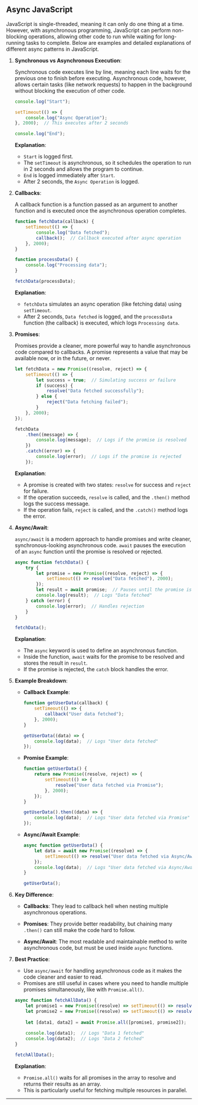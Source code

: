 <!-- #### [Go Back ↩](../README.md) -->

## Async JavaScript

JavaScript is single-threaded, meaning it can only do one thing at a time. However, with asynchronous programming, JavaScript can perform non-blocking operations, allowing other code to run while waiting for long-running tasks to complete. Below are examples and detailed explanations of different async patterns in JavaScript.

1. **Synchronous vs Asynchronous Execution**:
   
    Synchronous code executes line by line, meaning each line waits for the previous one to finish before executing. Asynchronous code, however, allows certain tasks (like network requests) to happen in the background without blocking the execution of other code.

    ```javascript
    console.log("Start");

    setTimeout(() => {
        console.log("Async Operation");
    }, 2000);  // This executes after 2 seconds

    console.log("End");
    ```

    **Explanation**:
    - `Start` is logged first.
    - The `setTimeout` is asynchronous, so it schedules the operation to run in 2 seconds and allows the program to continue.
    - `End` is logged immediately after `Start`.
    - After 2 seconds, the `Async Operation` is logged.

2. **Callbacks**:
   
    A callback function is a function passed as an argument to another function and is executed once the asynchronous operation completes.

    ```javascript
    function fetchData(callback) {
        setTimeout(() => {
            console.log("Data fetched");
            callback();  // Callback executed after async operation
        }, 2000);
    }

    function processData() {
        console.log("Processing data");
    }

    fetchData(processData);
    ```

    **Explanation**:
    - `fetchData` simulates an async operation (like fetching data) using `setTimeout`.
    - After 2 seconds, `Data fetched` is logged, and the `processData` function (the callback) is executed, which logs `Processing data`.

3. **Promises**:
   
    Promises provide a cleaner, more powerful way to handle asynchronous code compared to callbacks. A promise represents a value that may be available now, or in the future, or never.

    ```javascript
    let fetchData = new Promise((resolve, reject) => {
        setTimeout(() => {
            let success = true;  // Simulating success or failure
            if (success) {
                resolve("Data fetched successfully");
            } else {
                reject("Data fetching failed");
            }
        }, 2000);
    });

    fetchData
        .then((message) => {
            console.log(message);  // Logs if the promise is resolved
        })
        .catch((error) => {
            console.log(error);  // Logs if the promise is rejected
        });
    ```

    **Explanation**:
    - A promise is created with two states: `resolve` for success and `reject` for failure.
    - If the operation succeeds, `resolve` is called, and the `.then()` method logs the success message.
    - If the operation fails, `reject` is called, and the `.catch()` method logs the error.

4. **Async/Await**:
   
    `async/await` is a modern approach to handle promises and write cleaner, synchronous-looking asynchronous code. `await` pauses the execution of an `async` function until the promise is resolved or rejected.

    ```javascript
    async function fetchData() {
        try {
            let promise = new Promise((resolve, reject) => {
                setTimeout(() => resolve("Data fetched"), 2000);
            });
            let result = await promise;  // Pauses until the promise is resolved
            console.log(result);  // Logs "Data fetched"
        } catch (error) {
            console.log(error);  // Handles rejection
        }
    }

    fetchData();
    ```

    **Explanation**:
    - The `async` keyword is used to define an asynchronous function.
    - Inside the function, `await` waits for the promise to be resolved and stores the result in `result`.
    - If the promise is rejected, the `catch` block handles the error.

5. **Example Breakdown**:
   
    - **Callback Example**:
      
        ```javascript
        function getUserData(callback) {
            setTimeout(() => {
                callback("User data fetched");
            }, 2000);
        }

        getUserData((data) => {
            console.log(data);  // Logs "User data fetched"
        });
        ```

    - **Promise Example**:

        ```javascript
        function getUserData() {
            return new Promise((resolve, reject) => {
                setTimeout(() => {
                    resolve("User data fetched via Promise");
                }, 2000);
            });
        }

        getUserData().then((data) => {
            console.log(data);  // Logs "User data fetched via Promise"
        });
        ```

    - **Async/Await Example**:

        ```javascript
        async function getUserData() {
            let data = await new Promise((resolve) => {
                setTimeout(() => resolve("User data fetched via Async/Await"), 2000);
            });
            console.log(data);  // Logs "User data fetched via Async/Await"
        }

        getUserData();
        ```

6. **Key Difference**:

    - **Callbacks**: They lead to callback hell when nesting multiple asynchronous operations.
    
    - **Promises**: They provide better readability, but chaining many `.then()` can still make the code hard to follow.
    
    - **Async/Await**: The most readable and maintainable method to write asynchronous code, but must be used inside `async` functions.

7. **Best Practice**:

    - Use `async/await` for handling asynchronous code as it makes the code cleaner and easier to read.
    - Promises are still useful in cases where you need to handle multiple promises simultaneously, like with `Promise.all()`.

    ```javascript
    async function fetchAllData() {
        let promise1 = new Promise((resolve) => setTimeout(() => resolve("Data 1 fetched"), 1000));
        let promise2 = new Promise((resolve) => setTimeout(() => resolve("Data 2 fetched"), 2000));
        
        let [data1, data2] = await Promise.all([promise1, promise2]);
        
        console.log(data1);  // Logs "Data 1 fetched"
        console.log(data2);  // Logs "Data 2 fetched"
    }

    fetchAllData();
    ```

    **Explanation**: 
    - `Promise.all()` waits for all promises in the array to resolve and returns their results as an array.
    - This is particularly useful for fetching multiple resources in parallel.

---


